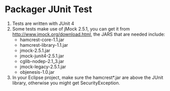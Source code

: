 # Packager JUnit Test

1. Tests are written with JUnit 4
2. Some tests make use of jMock 2.5.1, you can get it from http://www.jmock.org/download.html, the JARS that are needed include:
	* hamcrest-core-1.1.jar
	* hamcrest-library-1.1.jar
	* jmock-2.5.1.jar
	* jmock-junit4-2.5.1.jar
	* cglib-nodep-2.1_3.jar
	* jmock-legacy-2.5.1.jar
	* objenesis-1.0.jar
3. In your Eclipse project, make sure the hamcrest*.jar are above the JUnit library, otherwise you might get SecurityException.